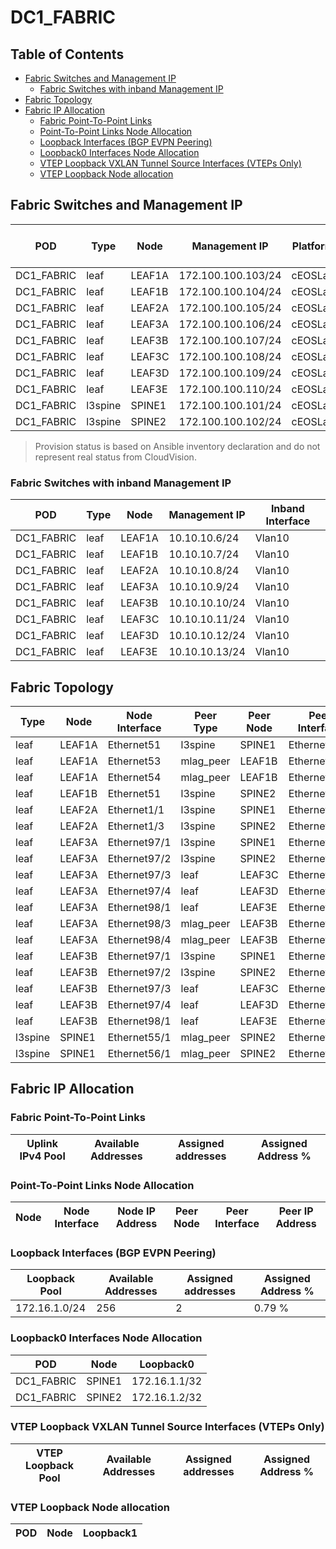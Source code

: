 # DC1_FABRIC

## Table of Contents

- [Fabric Switches and Management IP](#fabric-switches-and-management-ip)
  - [Fabric Switches with inband Management IP](#fabric-switches-with-inband-management-ip)
- [Fabric Topology](#fabric-topology)
- [Fabric IP Allocation](#fabric-ip-allocation)
  - [Fabric Point-To-Point Links](#fabric-point-to-point-links)
  - [Point-To-Point Links Node Allocation](#point-to-point-links-node-allocation)
  - [Loopback Interfaces (BGP EVPN Peering)](#loopback-interfaces-bgp-evpn-peering)
  - [Loopback0 Interfaces Node Allocation](#loopback0-interfaces-node-allocation)
  - [VTEP Loopback VXLAN Tunnel Source Interfaces (VTEPs Only)](#vtep-loopback-vxlan-tunnel-source-interfaces-vteps-only)
  - [VTEP Loopback Node allocation](#vtep-loopback-node-allocation)

## Fabric Switches and Management IP

| POD | Type | Node | Management IP | Platform | Provisioned in CloudVision | Serial Number |
| --- | ---- | ---- | ------------- | -------- | -------------------------- | ------------- |
| DC1_FABRIC | leaf | LEAF1A | 172.100.100.103/24 | cEOSLab | Provisioned | - |
| DC1_FABRIC | leaf | LEAF1B | 172.100.100.104/24 | cEOSLab | Provisioned | - |
| DC1_FABRIC | leaf | LEAF2A | 172.100.100.105/24 | cEOSLab | Provisioned | - |
| DC1_FABRIC | leaf | LEAF3A | 172.100.100.106/24 | cEOSLab | Provisioned | - |
| DC1_FABRIC | leaf | LEAF3B | 172.100.100.107/24 | cEOSLab | Provisioned | - |
| DC1_FABRIC | leaf | LEAF3C | 172.100.100.108/24 | cEOSLab | Provisioned | - |
| DC1_FABRIC | leaf | LEAF3D | 172.100.100.109/24 | cEOSLab | Provisioned | - |
| DC1_FABRIC | leaf | LEAF3E | 172.100.100.110/24 | cEOSLab | Provisioned | - |
| DC1_FABRIC | l3spine | SPINE1 | 172.100.100.101/24 | cEOSLab | Provisioned | - |
| DC1_FABRIC | l3spine | SPINE2 | 172.100.100.102/24 | cEOSLab | Provisioned | - |

> Provision status is based on Ansible inventory declaration and do not represent real status from CloudVision.

### Fabric Switches with inband Management IP

| POD | Type | Node | Management IP | Inband Interface |
| --- | ---- | ---- | ------------- | ---------------- |
| DC1_FABRIC | leaf | LEAF1A | 10.10.10.6/24 | Vlan10 |
| DC1_FABRIC | leaf | LEAF1B | 10.10.10.7/24 | Vlan10 |
| DC1_FABRIC | leaf | LEAF2A | 10.10.10.8/24 | Vlan10 |
| DC1_FABRIC | leaf | LEAF3A | 10.10.10.9/24 | Vlan10 |
| DC1_FABRIC | leaf | LEAF3B | 10.10.10.10/24 | Vlan10 |
| DC1_FABRIC | leaf | LEAF3C | 10.10.10.11/24 | Vlan10 |
| DC1_FABRIC | leaf | LEAF3D | 10.10.10.12/24 | Vlan10 |
| DC1_FABRIC | leaf | LEAF3E | 10.10.10.13/24 | Vlan10 |

## Fabric Topology

| Type | Node | Node Interface | Peer Type | Peer Node | Peer Interface |
| ---- | ---- | -------------- | --------- | ----------| -------------- |
| leaf | LEAF1A | Ethernet51 | l3spine | SPINE1 | Ethernet1 |
| leaf | LEAF1A | Ethernet53 | mlag_peer | LEAF1B | Ethernet53 |
| leaf | LEAF1A | Ethernet54 | mlag_peer | LEAF1B | Ethernet54 |
| leaf | LEAF1B | Ethernet51 | l3spine | SPINE2 | Ethernet1 |
| leaf | LEAF2A | Ethernet1/1 | l3spine | SPINE1 | Ethernet49/1 |
| leaf | LEAF2A | Ethernet1/3 | l3spine | SPINE2 | Ethernet49/1 |
| leaf | LEAF3A | Ethernet97/1 | l3spine | SPINE1 | Ethernet50/1 |
| leaf | LEAF3A | Ethernet97/2 | l3spine | SPINE2 | Ethernet50/1 |
| leaf | LEAF3A | Ethernet97/3 | leaf | LEAF3C | Ethernet97/1 |
| leaf | LEAF3A | Ethernet97/4 | leaf | LEAF3D | Ethernet97/1 |
| leaf | LEAF3A | Ethernet98/1 | leaf | LEAF3E | Ethernet97/1 |
| leaf | LEAF3A | Ethernet98/3 | mlag_peer | LEAF3B | Ethernet98/3 |
| leaf | LEAF3A | Ethernet98/4 | mlag_peer | LEAF3B | Ethernet98/4 |
| leaf | LEAF3B | Ethernet97/1 | l3spine | SPINE1 | Ethernet51/1 |
| leaf | LEAF3B | Ethernet97/2 | l3spine | SPINE2 | Ethernet51/1 |
| leaf | LEAF3B | Ethernet97/3 | leaf | LEAF3C | Ethernet97/2 |
| leaf | LEAF3B | Ethernet97/4 | leaf | LEAF3D | Ethernet97/2 |
| leaf | LEAF3B | Ethernet98/1 | leaf | LEAF3E | Ethernet97/2 |
| l3spine | SPINE1 | Ethernet55/1 | mlag_peer | SPINE2 | Ethernet55/1 |
| l3spine | SPINE1 | Ethernet56/1 | mlag_peer | SPINE2 | Ethernet56/1 |

## Fabric IP Allocation

### Fabric Point-To-Point Links

| Uplink IPv4 Pool | Available Addresses | Assigned addresses | Assigned Address % |
| ---------------- | ------------------- | ------------------ | ------------------ |

### Point-To-Point Links Node Allocation

| Node | Node Interface | Node IP Address | Peer Node | Peer Interface | Peer IP Address |
| ---- | -------------- | --------------- | --------- | -------------- | --------------- |

### Loopback Interfaces (BGP EVPN Peering)

| Loopback Pool | Available Addresses | Assigned addresses | Assigned Address % |
| ------------- | ------------------- | ------------------ | ------------------ |
| 172.16.1.0/24 | 256 | 2 | 0.79 % |

### Loopback0 Interfaces Node Allocation

| POD | Node | Loopback0 |
| --- | ---- | --------- |
| DC1_FABRIC | SPINE1 | 172.16.1.1/32 |
| DC1_FABRIC | SPINE2 | 172.16.1.2/32 |

### VTEP Loopback VXLAN Tunnel Source Interfaces (VTEPs Only)

| VTEP Loopback Pool | Available Addresses | Assigned addresses | Assigned Address % |
| --------------------- | ------------------- | ------------------ | ------------------ |

### VTEP Loopback Node allocation

| POD | Node | Loopback1 |
| --- | ---- | --------- |
